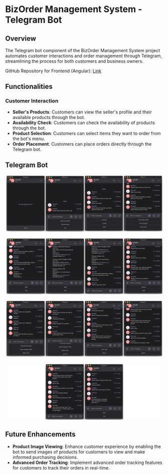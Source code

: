 # BizOrder Management System - Telegram Bot

## Overview
The Telegram bot component of the BizOrder Management System project automates customer interactions and order management through Telegram, streamlining the process for both customers and business owners.

GitHub Repository for Frontend (Angular): <a href="https://github.com/christiinelim/business-management-system">Link</a>

## Functionalities

### Customer Interaction
- **Seller's Products**: Customers can view the seller's profile and their available products through the bot.
- **Availability Check**: Customers can check the availability of products through the bot.
- **Product Selection**: Customers can select items they want to order from the bot's menu.
- **Order Placement**: Customers can place orders directly through the Telegram bot.

## Telegram Bot

![Telegram Bot Prototype](./images/telegram-prototype-1.png)

![Telegram Bot Prototype](./images/telegram-prototype-2.png)

![Telegram Bot Prototype](./images/telegram-prototype-3.png)

![Telegram Bot Prototype](./images/telegram-prototype-4.png)

## Future Enhancements
- **Product Image Viewing**: Enhance customer experience by enabling the bot to send images of products for customers to view and make informed purchasing decisions.
- **Advanced Order Tracking**: Implement advanced order tracking features for customers to track their orders in real-time.